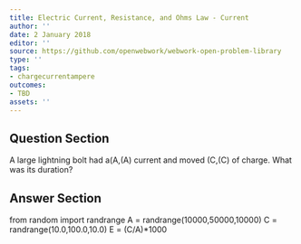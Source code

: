 ```yaml
---
title: Electric Current, Resistance, and Ohms Law - Current
author: ''
date: 2 January 2018
editor: ''
source: https://github.com/openwebwork/webwork-open-problem-library
type: ''
tags:
- chargecurrentampere
outcomes:
- TBD
assets: ''
---
```


## Question Section 

A large lightning bolt had a(A,(A) current and moved
(C,(C) of charge. What was its duration?



## Answer Section

from random import randrange
A = randrange(10000,50000,10000)
C = randrange(10.0,100.0,10.0)
E = (C/A)*1000